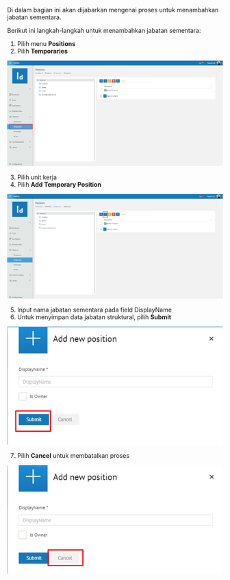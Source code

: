 Di dalam bagian ini akan dijabarkan mengenai proses untuk menambahkan jabatan sementara.

Berikut ini langkah-langkah untuk menambahkan jabatan sementara:

1. Pilih menu **Positions**
2. Pilih **Temporaries**

![Gambar](_static/Gambar5.2.1_1.png/?sanitize=true)

3. Pilih unit kerja
4. Pilih **Add Temporary Position**

![Gambar](_static/Gambar5.2.1_2.png/?sanitize=true)

5. Input nama jabatan sementara pada field DisplayName
6. Untuk menyimpan data jabatan struktural, pilih **Submit**

![Gambar](_static/Gambar5.2.1_3.png/?sanitize=true)

7. Pilih **Cancel** untuk membatalkan proses

![Gambar](_static/Gambar5.2.1_4.png/?sanitize=true)